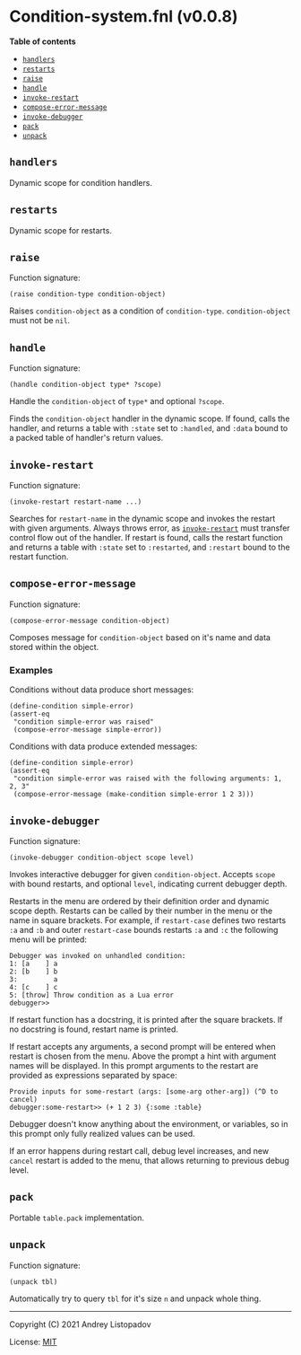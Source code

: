 # Condition-system.fnl (v0.0.8)

**Table of contents**

- [`handlers`](#handlers)
- [`restarts`](#restarts)
- [`raise`](#raise)
- [`handle`](#handle)
- [`invoke-restart`](#invoke-restart)
- [`compose-error-message`](#compose-error-message)
- [`invoke-debugger`](#invoke-debugger)
- [`pack`](#pack)
- [`unpack`](#unpack)

## `handlers`
Dynamic scope for condition handlers.

## `restarts`
Dynamic scope for restarts.

## `raise`
Function signature:

```
(raise condition-type condition-object)
```

Raises `condition-object` as a condition of `condition-type`.
`condition-object` must not be `nil`.

## `handle`
Function signature:

```
(handle condition-object type* ?scope)
```

Handle the `condition-object` of `type*` and optional `?scope`.

Finds the `condition-object` handler in the dynamic scope.  If found,
calls the handler, and returns a table with `:state` set to
`:handled`, and `:data` bound to a packed table of handler's return
values.

## `invoke-restart`
Function signature:

```
(invoke-restart restart-name ...)
```

Searches for `restart-name` in the dynamic scope and invokes the
restart with given arguments.  Always throws error, as
[`invoke-restart`](#invoke-restart) must transfer control flow out of the handler.  If
restart is found, calls the restart function and returns a table with
`:state` set to `:restarted`, and `:restart` bound to the restart
function.

## `compose-error-message`
Function signature:

```
(compose-error-message condition-object)
```

Composes message for `condition-object` based on it's name and data
stored within the object.

### Examples
Conditions without data produce short messages:

``` fennel
(define-condition simple-error)
(assert-eq
 "condition simple-error was raised"
 (compose-error-message simple-error))
```

Conditions with data produce extended messages:

``` fennel
(define-condition simple-error)
(assert-eq
 "condition simple-error was raised with the following arguments: 1, 2, 3"
 (compose-error-message (make-condition simple-error 1 2 3)))
```

## `invoke-debugger`
Function signature:

```
(invoke-debugger condition-object scope level)
```

Invokes interactive debugger for given `condition-object`.  Accepts
`scope` with bound restarts, and optional `level`, indicating current
debugger depth.

Restarts in the menu are ordered by their definition order and dynamic
scope depth.  Restarts can be called by their number in the menu or
the name in square brackets.  For example, if `restart-case` defines
two restarts `:a` and `:b` and outer `restart-case` bounds restarts
`:a` and `:c` the following menu will be printed:

```
Debugger was invoked on unhandled condition:
1: [a    ] a
2: [b    ] b
3:         a
4: [c    ] c
5: [throw] Throw condition as a Lua error
debugger>>
```

If restart function has a docstring, it is printed after the square
brackets.  If no docstring is found, restart name is printed.

If restart accepts any arguments, a second prompt will be entered when
restart is chosen from the menu.  Above the prompt a hint with
argument names will be displayed.  In this prompt arguments to the
restart are provided as expressions separated by space:

```
Provide inputs for some-restart (args: [some-arg other-arg]) (^D to cancel)
debugger:some-restart>> (+ 1 2 3) {:some :table}
```

Debugger doesn't know anything about the environment, or variables, so
in this prompt only fully realized values can be used.

If an error happens during restart call, debug level increases, and new
`cancel` restart is added to the menu, that allows returning to
previous debug level.

## `pack`
Portable `table.pack` implementation.

## `unpack`
Function signature:

```
(unpack tbl)
```

Automatically try to query `tbl` for it's size `n` and unpack whole
thing.


---

Copyright (C) 2021 Andrey Listopadov

License: [MIT](https://gitlab.com/andreyorst/fennel-conditions/-/raw/master/LICENSE)


<!-- Generated with Fenneldoc v0.1.5
     https://gitlab.com/andreyorst/fenneldoc -->
